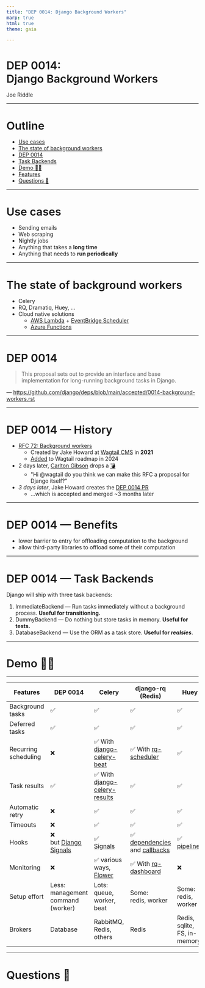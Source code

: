 ```yaml
---
title: "DEP 0014: Django Background Workers"
marp: true
html: true
theme: gaia

---
```

<style>
section {
    --color-background: #ff00ff22 !important;
    --color-foreground: white;
}
section code {
  --color-background: #bbb; /* text color, weirdly */
  --color-dimmed: none;
}
section table {
  font-size: 0.65rem;

  position: absolute;
  top: 0;
  left: 0;
  width: 100%;
  height: 100%;
}
section table thead th {
  --color-background: black;
}
section table tbody td {
  vertical-align: baseline;
}
.emphasis {
    font-weight: bolder;
    color: #11779C;
}
h1 {
    font-size: 1.8rem;
    font-weight: 600;
    margin-bottom: 1rem;
}
h2 {
    font-size: 2rem;
}
ul {
    margin-top: 0px;
    margin-left: 8px;
}
</style>

<!-- _class: lead -->
<h1>DEP 0014:<br>Django Background Workers</h1>

Joe Riddle

---

# Outline

- [Use cases](#use-cases)
- [The state of background workers](#the-state-of-background-workers)
- [DEP 0014](#dep-0014)
- [Task Backends](#task-backends)
- [Demo 👨‍💻](#demo-)
- [Features](#features)
- [Questions 🎤](#questions-)

--- 

# Use cases

* Sending emails
* Web scraping
* Nightly jobs
* Anything that takes a **long time**
* Anything that needs to **run periodically**

--- 

# The state of background workers

- Celery
- RQ, Dramatiq, Huey, ...
- Cloud native solutions
  - [AWS Lambda](https://aws.amazon.com/lambda/) + [EventBridge Scheduler](https://docs.aws.amazon.com/scheduler/latest/UserGuide/what-is-scheduler.html)
  - [Azure Functions](https://learn.microsoft.com/en-us/azure/azure-functions/)

---

# DEP 0014

> This proposal sets out to provide an interface and base implementation for long-running background tasks in Django.

— https://github.com/django/deps/blob/main/accepted/0014-background-workers.rst

--- 

# DEP 0014 — History
* [RFC 72: Background workers](https://github.com/wagtail/rfcs/pull/72)
  * Created by Jake Howard at [Wagtail CMS](https://wagtail.org/) in **2021**
  * [Added](https://github.com/wagtail/rfcs/pull/72#issuecomment-1926955690) to Wagtail roadmap in 2024
* 2 days later, [Carlton Gibson](https://noumenal.es/) drops a [💣](https://fosstodon.org/@carlton/111888693854550861)
  * "Hi @wagtail do you think we can make this RFC a proposal for Django itself?"
* _3 days later_, Jake Howard creates the [DEP 0014 PR](https://github.com/django/deps/pull/86)
  * ...which is accepted and merged ~3 months later

---

# DEP 0014 — Benefits
- lower barrier to entry for offloading computation to the background
- allow third-party libraries to offload some of their computation

---

# DEP 0014 — Task Backends

Django will ship with three task backends:
1) ImmediateBackend — Run tasks immediately without a background process. **Useful for transitioning.**
2) DummyBackend — Do nothing but store tasks in memory. **Useful for tests.**
3) DatabaseBackend — Use the ORM as a task store. **Useful for _realsies_**.

--- 

<!-- _class: lead -->
# Demo 👨‍💻

<!-- http://127.0.0.1:8000/admin/django_tasks_database/dbtaskresult/ -->

---

| Features             | DEP 0014                                                                                            | Celery                                                                          | django-rq (Redis)                                                                                                            | Huey                                                                              |
| -------------------- | --------------------------------------------------------------------------------------------------- | ------------------------------------------------------------------------------- | ---------------------------------------------------------------------------------------------------------------------------- | --------------------------------------------------------------------------------- |
| Background tasks     | ✅                                                                                                   | ✅                                                                               | ✅                                                                                                                            | ✅                                                                                 |
| Deferred tasks       | ✅                                                                                                   | ✅                                                                               | ✅                                                                                                                            | ✅                                                                                 |
| Recurring scheduling | ❌                                                                                                   | ✅ With [django-celery-beat](https://github.com/celery/django-celery-beat)       | ✅ With [rq-scheduler](https://github.com/rq/rq-scheduler)                                                                    | ✅                                                                                 |
| Task results         | ✅                                                                                                   | ✅ With [django-celery-results](https://pypi.org/project/django-celery-results/) | ✅                                                                                                                            | ✅                                                                                 |
| Automatic retry      | ❌                                                                                                   | ✅                                                                               | ✅                                                                                                                            | ✅                                                                                 |
| Timeouts             | ❌                                                                                                   | ✅                                                                               | ✅                                                                                                                            | ✅                                                                                 |
| Hooks                | ❌<br>but [Django Signals](https://github.com/RealOrangeOne/django-tasks?tab=readme-ov-file#signals) | ✅<br>[Signals](https://docs.celeryq.dev/en/stable/userguide/signals.html)       | ✅<br>[dependencies](https://python-rq.org/docs/#job-dependencies) and [callbacks](https://python-rq.org/docs/#job-callbacks) | ✅<br>[pipelines](https://huey.readthedocs.io/en/latest/guide.html#task-pipelines) |
| Monitoring           | ❌                                                                                                   | ✅ various ways, [Flower](https://flower.readthedocs.io/en/latest/)              | ✅ With [rq-dashboard](https://github.com/Parallels/rq-dashboard)                                                             | ❌                                                                                 |
| Setup effort         | Less:<br>management command (worker)                                                                | Lots:<br>queue, worker, beat                                                    | Some:<br>redis, worker                                                                                                       | Some:<br>redis, worker                                                            |
| Brokers              | Database                                                                                            | RabbitMQ, Redis, others                                                         | Redis                                                                                                                        | Redis, sqlite, FS, in-memory                                                      |

---

<!-- _class: lead -->
# Questions 🎤
